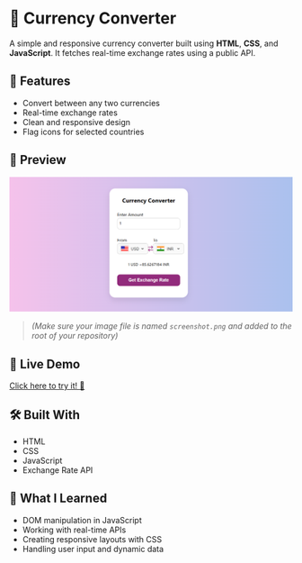 # 💱 Currency Converter

A simple and responsive currency converter built using **HTML**, **CSS**, and **JavaScript**. It fetches real-time exchange rates using a public API.

## 🌟 Features

- Convert between any two currencies
- Real-time exchange rates
- Clean and responsive design
- Flag icons for selected countries

## 📸 Preview

![Currency Converter Screenshot](./screenshot.png)

> *(Make sure your image file is named `screenshot.png` and added to the root of your repository)*

## 🔗 Live Demo

[Click here to try it! 🚀](https://ashabakshi.github.io/Currency-Converter-javascript-/)

## 🛠️ Built With

- HTML
- CSS
- JavaScript
- Exchange Rate API

## 🧠 What I Learned

- DOM manipulation in JavaScript
- Working with real-time APIs
- Creating responsive layouts with CSS
- Handling user input and dynamic data


